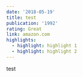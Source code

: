 ```yaml
---
date: '2018-05-19'
title: test
publication: '1992'
rating: Great
link: amazon.com
highlights:
  - highlight: highlight 1
  - highlight: highlight 2
---
```

test
